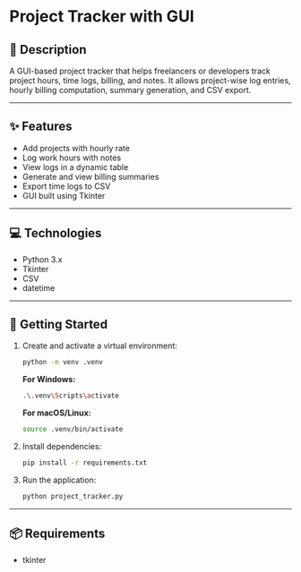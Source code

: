 #  Project Tracker with GUI

## 🧮 Description

A GUI-based project tracker that helps freelancers or developers track project hours, time logs, billing, and notes. It allows project-wise log entries, hourly billing computation, summary generation, and CSV export.

---

## ✨ Features

- Add projects with hourly rate  
- Log work hours with notes  
- View logs in a dynamic table  
- Generate and view billing summaries  
- Export time logs to CSV  
- GUI built using Tkinter

---

## 💻 Technologies

- Python 3.x  
- Tkinter  
- CSV  
- datetime  

---

## 🚀 Getting Started

1. Create and activate a virtual environment:
   ```bash
   python -m venv .venv
   ```

   **For Windows:**
   ```bash
   .\.venv\Scripts\activate
   ```

   **For macOS/Linux:**
   ```bash
   source .venv/bin/activate
   ```

2. Install dependencies:
   ```bash
   pip install -r requirements.txt
   ```

3. Run the application:
   ```bash
   python project_tracker.py
   ```

---

## 📦 Requirements

- tkinter
